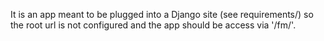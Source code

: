 It is an app meant to be plugged into a Django site (see requirements/) so the root url is not configured and the app should be access via '/fm/'.
